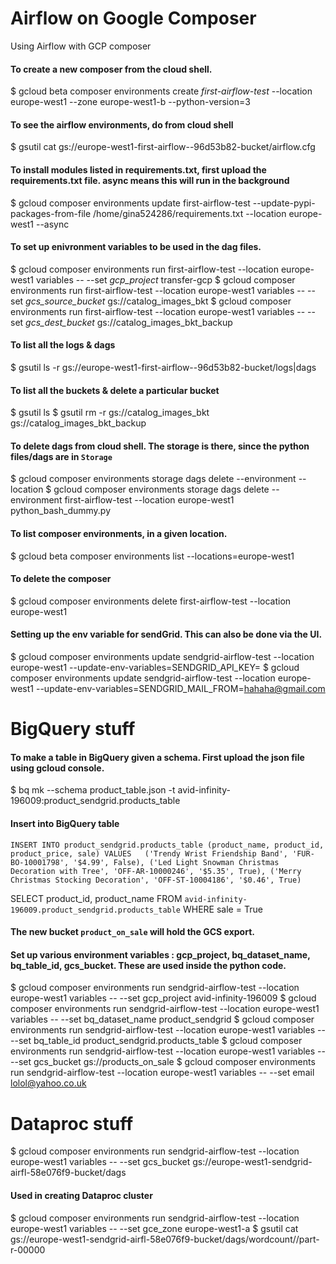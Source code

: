 # Airflow on Google Composer
Using Airflow with GCP composer

#### To create a new composer from the cloud shell.
$ gcloud beta composer environments create *first-airflow-test* --location europe-west1 --zone europe-west1-b --python-version=3

#### To see the airflow environments, do from cloud shell
$ gsutil cat gs://europe-west1-first-airflow--96d53b82-bucket/airflow.cfg

#### To install modules listed in requirements.txt, first upload the requirements.txt file. async means this will run in the background
$ gcloud composer environments update first-airflow-test --update-pypi-packages-from-file /home/gina524286/requirements.txt --location europe-west1 --async

#### To set up enivronment variables to be used in the dag files. 
$ gcloud composer environments run first-airflow-test --location europe-west1 variables -- --set *gcp_project* transfer-gcp
$ gcloud composer environments run first-airflow-test --location europe-west1 variables -- --set *gcs_source_bucket* gs://catalog_images_bkt
$ gcloud composer environments run first-airflow-test --location europe-west1 variables -- --set *gcs_dest_bucket* gs://catalog_images_bkt_backup

#### To list all the logs & dags
$ gsutil ls -r gs://europe-west1-first-airflow--96d53b82-bucket/logs|dags

#### To list all the buckets & delete a particular bucket
$ gsutil ls
$ gsutil rm -r gs://catalog_images_bkt gs://catalog_images_bkt_backup

#### To delete dags from cloud shell. The storage is there, since the python files/dags are in `Storage`
$ gcloud composer environments storage dags delete --environment <composer-name> --location <composer-location> <some-python-dag-file>
$ gcloud composer environments storage dags delete --environment first-airflow-test --location europe-west1 python_bash_dummy.py

#### To list composer environments, in a given location.
$ gcloud beta composer environments list --locations=europe-west1

#### To delete the composer
$ gcloud composer environments delete first-airflow-test --location europe-west1

#### Setting up the env variable for sendGrid. This can also be done via the UI.
$ gcloud composer environments update sendgrid-airflow-test --location europe-west1 --update-env-variables=SENDGRID_API_KEY= <some-api-key>
$ gcloud composer environments update sendgrid-airflow-test --location europe-west1 --update-env-variables=SENDGRID_MAIL_FROM=hahaha@gmail.com


# BigQuery stuff

#### To make a table in BigQuery given a schema. First upload the json file using gcloud console.
$ bq mk --schema product_table.json -t avid-infinity-196009:product_sendgrid.products_table

#### Insert into BigQuery table

`INSERT INTO product_sendgrid.products_table (product_name, product_id, product_price, sale)
 VALUES   ('Trendy Wrist Friendship Band', 'FUR-BO-10001798', '$4.99', False),
          ('Led Light Snowman Christmas Decoration with Tree', 'OFF-AR-10000246', '$5.35', True),
          ('Merry Christmas Stocking Decoration', 'OFF-ST-10004186', '$0.46', True)`


SELECT product_id, product_name FROM `avid-infinity-196009.product_sendgrid.products_table`
WHERE sale = True

#### The new bucket `product_on_sale` will hold the GCS export.
#### Set up various environment variables : gcp_project, bq_dataset_name, bq_table_id, gcs_bucket. These are used inside the python code.

$ gcloud composer environments run sendgrid-airflow-test --location europe-west1 variables -- --set gcp_project avid-infinity-196009
$ gcloud composer environments run sendgrid-airflow-test --location europe-west1 variables -- --set bq_dataset_name product_sendgrid
$ gcloud composer environments run sendgrid-airflow-test --location europe-west1 variables -- --set bq_table_id product_sendgrid.products_table
$ gcloud composer environments run sendgrid-airflow-test --location europe-west1 variables -- --set gcs_bucket gs://products_on_sale
$ gcloud composer environments run sendgrid-airflow-test --location europe-west1 variables -- --set email lolol@yahoo.co.uk


# Dataproc stuff
$ gcloud composer environments run sendgrid-airflow-test --location europe-west1 variables -- --set gcs_bucket gs://europe-west1-sendgrid-airfl-58e076f9-bucket/dags

#### Used in creating Dataproc cluster
$ gcloud composer environments run sendgrid-airflow-test --location europe-west1 variables -- --set gce_zone europe-west1-a
$ gsutil cat gs://europe-west1-sendgrid-airfl-58e076f9-bucket/dags/wordcount/<some-folder>/part-r-00000

